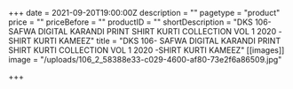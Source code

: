 +++
date = 2021-09-20T19:00:00Z
description = ""
pagetype = "product"
price = ""
priceBefore = ""
productID = ""
shortDescription = "DKS 106- SAFWA DIGITAL KARANDI PRINT SHIRT KURTI COLLECTION VOL 1 2020 -SHIRT KURTI  KAMEEZ"
title = "DKS 106- SAFWA DIGITAL KARANDI PRINT SHIRT KURTI COLLECTION VOL 1 2020 -SHIRT KURTI  KAMEEZ"
[[images]]
image = "/uploads/106_2_58388e33-c029-4600-af80-73e2f6a86509.jpg"

+++
